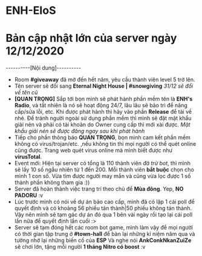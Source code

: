 # ENH-EIoS
# Bản cập nhật lớn của server ngày 12/12/2020

----------[Nội dung]----------
- Room **#giveaway** đã mở đến hết năm, yêu cầu thành viên level 5 trở lên.
- Tên server sẽ đổi sang **Eternal Night House | #snowgiving** *31/12 sẽ đổi về tên cũ*
- **[QUAN TRỌNG]** Sắp tới bọn mình sẽ phát hành phần mềm tên là **ENH's Radio**, và tất nhiên là nó sẽ hoạt động 24/7, lâu lâu sẽ bảo trì để nâng cấp/sửa lỗi, etc. Khi được phát hành thì hãy vào phần **Release** để tải về nhé. Để tránh người ngoài sử dụng phần mềm thì mình sẽ đặt mật khẩu giải nén và phải có tài khoản do Owner cung cấp thì mới xài được. *Mật khẩu giải nén sẽ được đăng ngay sau khi phát hành*
- Tiếp cho phần thông báo **QUAN TRỌNG**, bọn mình cam kết phần mềm không có virus/trojan/etc. ,nếu không tin thì mọi người có thể quét online cũng được. Trang web quét virus online mà mình biết được như **virusTotal**.
- Event mới: Hiện tại server có tổng là 110 thành viên *đã trừ bot*, thì mình sẽ lấy 10 số ngẫu nhiên từ 1 đến 200. Mỗi thành viên **bắt buộc** chọn cho mình 1 con số. Vừa tìm được người may mắn và cũng vừa lọc được 1 số thành phần không tham gia :))
- Server đã hoàn thành việc trang trí theo chủ để **Mùa đông**. Yep, **NO PADORU** :v
- Lúc trước mình có nói về dự án bảo cao cấp, mình đã có lập 1 cái poll để quyết định và có khoảng 56 phiếu tán thành|50 phiếu không tán thành. Vậy nên mình sẽ tạm gác dự án đó qua 1 bên vài ngày rồi tạo lại cái poll lần nữa để quyết định lần cuối :>
- Server sẽ tạm đóng hết các room bot game, mình làm vậy để mọi người có thời gian tập trung ở **#town-hall** để bàn lại những kỉ niệm năm qua và tưởng nhớ lại những biến cố của **ESP** Và nghe nói **AnkConkNkanZuiZe** sẽ chơi lớn, tặng mỗi người **1 tháng Nitro có boost** :v

